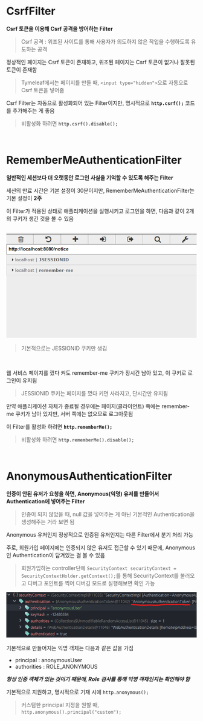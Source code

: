 # CsrfFilter
**Csrf 토큰을 이용해 Csrf 공격을 방어하는 Filter**
  > Csrf 공격 : 위조된 사이트를 통해 사용자가 의도하지 않은 작업을 수행하도록 유도하는 공격

정상적인 페이지는 Csrf 토큰이 존재하고, 위조된 페이지는 Csrf 토큰이 없거나 잘못된 토큰이 존재함
  > Tymeleaf에서는 페이지를 만들 때, `<input type="hidden">`으로 자동으로 Csrf 토큰을 넣어줌

Csrf Filter는 자동으로 활성화되어 있는 Filter이지만, 명시적으로 **`http.csrf();`** 코드를 추가해주는 게 좋음
  > 비활성화 하려면 **`http.csrf().disable();`**

<br>

# RememberMeAuthenticationFilter
**일반적인 세션보다 더 오랫동안 로그인 사실을 기억할 수 있도록 해주는 Filter**

세션의 만료 시간은 기본 설정이 30분이지만, RememberMeAuthenticationFilter는 기본 설정이 **2주**

이 Filter가 적용된 상태로 애플리케이션을 실행시키고 로그인을 하면, 다음과 같이 2개의 쿠키가 생긴 것을 볼 수 있음

<br>

<img src = https://github.com/bangjaeyoung/TIL/blob/main/img/Spring%20Framework/Security/RememberMeAuthenticationFilter.png>
 
> 기본적으로는 JESSIONID 쿠키만 생김

<br>

웹 서비스 페이지를 껐다 켜도 remember-me 쿠키가 장시간 남아 있고, 이 쿠키로 로그인이 유지됨
> JESSIONID 쿠키는 페이지를 껐다 키면 사라지고, 단시간만 유지됨

만약 애플리케이션 자체가 종료될 경우에는 페이지(클라이언트) 쪽에는 remember-me 쿠키가 남아 있지만, 서버 쪽에는 없으므로 로그아웃됨

이 Filter를 활성화 하려면 **`http.rememberMe();`**
> 비활성화 하려면 **`http.rememberMe().disable();`**

<br>

# AnonymousAuthenticationFilter
**인증이 안된 유저가 요청을 하면, Anonymous(익명) 유저를 만들어서 Authentication에 넣어주는 Filter**
> 인증이 되지 않았을 때, null 값을 넣어주는 게 아닌 기본적인 Authentication을 생성해주는 거라 보면 됨

Anonymous 유저인지 정상적으로 인증된 유저인지는 다른 Filter에서 분기 처리 가능

주로, 회원가입 페이지에는 인증되지 않은 유저도 접근할 수 있기 때문에, Anonymous인 Authentication이 담겨있는 걸 볼 수 있음
> 회원가입하는 controller단에 `SecurityContext securityContext = SecurityContextHolder.getContext();`를 통해 SecurityContext를 불러오고 디버그 포인트를 찍어 디버깅 모드로 실행해보면 확인 가능
<img src=https://github.com/bangjaeyoung/TIL/blob/main/img/Spring%20Framework/Security/AnonymousAuthenticationFilter.png>

기본적으로 만들어지는 익명 객체는 다음과 같은 값을 가짐
- principal : anonymousUser
- authorities : ROLE_ANONYMOUS

***항상 인증 객체가 있는 것이기 때문에, Role 검사를 통해 익명 객체인지는 확인해야 함***

기본적으로 지원하고, 명시적으로 기재 시에 `http.anonymous();`
> 커스텀한 principal 지정을 원할 때, `http.anonymous().principal("custom");`

